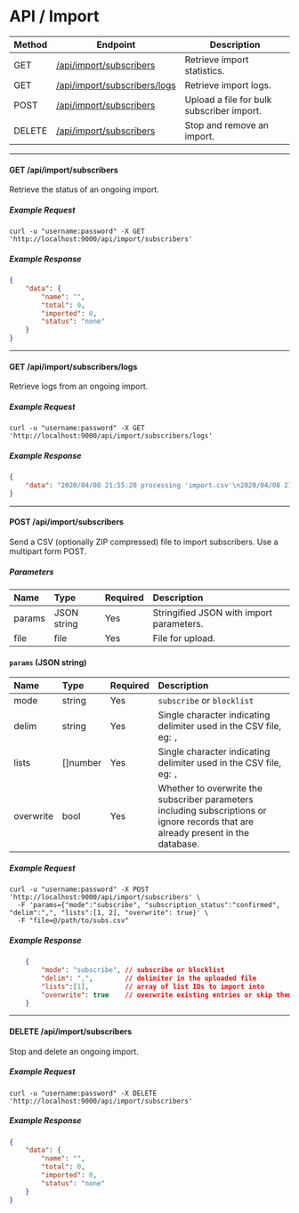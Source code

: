 # API / Import

Method   | Endpoint                                        | Description
---------|-------------------------------------------------|------------------------------------------------
GET      | [/api/import/subscribers](#get-apiimportsubscribers) | Retrieve import statistics.
GET      | [/api/import/subscribers/logs](#get-apiimportsubscriberslogs) | Retrieve import logs.
POST     | [/api/import/subscribers](#post-apiimportsubscribers) | Upload a file for bulk subscriber import.
DELETE   | [/api/import/subscribers](#delete-apiimportsubscribers) | Stop and remove an import.

______________________________________________________________________

#### GET /api/import/subscribers

Retrieve the status of an ongoing import.

##### Example Request

```shell
curl -u "username:password" -X GET 'http://localhost:9000/api/import/subscribers'
```

##### Example Response

```json
{
    "data": {
        "name": "",
        "total": 0,
        "imported": 0,
        "status": "none"
    }
}
```

______________________________________________________________________

#### GET /api/import/subscribers/logs

Retrieve logs from an ongoing import.

##### Example Request

```shell
curl -u "username:password" -X GET 'http://localhost:9000/api/import/subscribers/logs'
```

##### Example Response

```json
{
    "data": "2020/04/08 21:55:20 processing 'import.csv'\n2020/04/08 21:55:21 imported finished\n"
}
```

______________________________________________________________________

#### POST /api/import/subscribers

Send a CSV (optionally ZIP compressed) file to import subscribers. Use a multipart form POST.

##### Parameters

| Name   | Type        | Required | Description                              |
|:-------|:------------|:---------|:-----------------------------------------|
| params | JSON string | Yes      | Stringified JSON with import parameters. |
| file   | file        | Yes      | File for upload.                         |


#### `params` (JSON string)
| Name      | Type     | Required | Description                                                                                                                        |
|:----------|:---------|:---------|:-----------------------------------------------------------------------------------------------------------------------------------|
| mode      | string   | Yes      | `subscribe` or `blocklist`                                                                                                         |
| delim     | string   | Yes      | Single character indicating delimiter used in the CSV file, eg: `,`                                                                |
| lists     | []number | Yes      | Single character indicating delimiter used in the CSV file, eg: `,`                                                                |
| overwrite | bool     | Yes      | Whether to overwrite the subscriber parameters including subscriptions or ignore records that are already present in the database. |

##### Example Request

```shell
curl -u "username:password" -X POST 'http://localhost:9000/api/import/subscribers' \
  -F 'params={"mode":"subscribe", "subscription_status":"confirmed", "delim":",", "lists":[1, 2], "overwrite": true}' \
  -F "file=@/path/to/subs.csv"
```

##### Example Response

```json
    {
        "mode": "subscribe", // subscribe or blocklist
        "delim": ",",        // delimiter in the uploaded file
        "lists":[1],         // array of list IDs to import into
        "overwrite": true    // overwrite existing entries or skip them?
    }
```

______________________________________________________________________

#### DELETE /api/import/subscribers

Stop and delete an ongoing import.

##### Example Request

```shell
curl -u "username:password" -X DELETE 'http://localhost:9000/api/import/subscribers' 
```

##### Example Response

```json
{
    "data": {
        "name": "",
        "total": 0,
        "imported": 0,
        "status": "none"
    }
}
```
